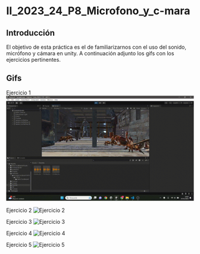 # II_2023_24_P8_Microfono_y_c-mara

## Introducción
El objetivo de esta práctica es el de familiarizarnos con el uso del sonido, micrófono y cámara en unity. A continuación adjunto los gifs con los ejercicios pertinentes.

## Gifs
Ejercicio 1
![Ejercicio 1](/gifs/P8-EJ-1.gif)

Ejercicio 2
![Ejercicio 2](/gifs/)

Ejercicio 3
![Ejercicio 3](/gifs/)

Ejercicio 4
![Ejercicio 4](/gifs/)

Ejercicio 5
![Ejercicio 5](/gifs/)